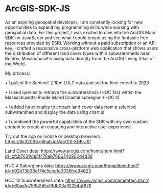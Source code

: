 # ArcGIS-SDK-JS

As an aspiring geospatial developer, I am constantly looking for new opportunities to expand my programming skills while working with geospatial data. For this project, I was excited to dive into the ArcGIS Maps SDK for JavaScript and see what I could create using the fantastic free resources provided by ESRI. Working without a paid subscription or an API key, I crafted a responsive cross-platform web application that shows users the distribution of different land cover types within subwatersheds near Boston, Massachusetts using data directly from the ArcGIS Living Atlas of the World.

My process:

•	I pulled the Sentinel-2 10m LULC data and set the time extent to 2023

•	I used queries to retrieve the subwatersheds (HUC 12s) within the Massachusetts-Rhode Island Coastal subregion (HUC 4)

•	I added functionality to extract land cover data from a selected subwatershed and display the data using chart.js

•	I combined the powerful capabilities of the SDK with my own custom content to create an engaging and interactive user experience

Try out the app on mobile or desktop browsers:  https://dk32093.github.io/ArcGIS-SDK-JS/

Land Cover data: https://www.arcgis.com/home/item.html?id=cfcb7609de5f478eb7666240902d4d3d

HUC 4 Subregions data: https://www.arcgis.com/home/item.html?id=b92b73b36ef74c5cba1e3035fce94623

HUC 12 Subwatersheds data:
https://www.arcgis.com/home/item.html?id=b60aa1d756b245cf9db03a92254af878
